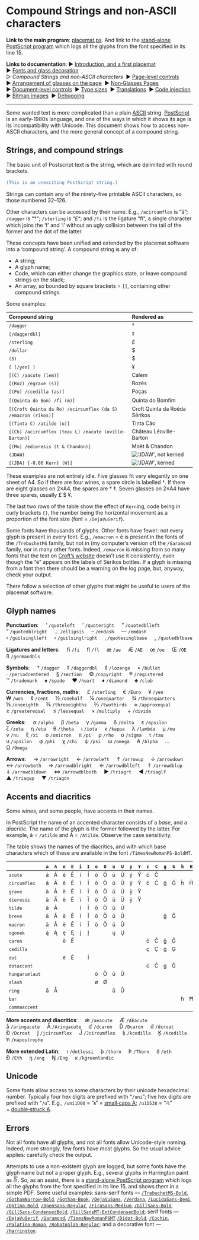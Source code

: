 # Compound Strings and non-ASCII characters

**Link to the main program**: [placemat.ps](../PostScript/placemat.ps?raw=1). And link to the [stand-alone PostScript program](../PostScript/glyph_log.ps) which logs all the glyphs from the font specified in its line&nbsp;15.

**Links to documentation**: 
&#9654;&#xFE0E;&nbsp;[Introduction,&nbsp;and&nbsp;a&nbsp;first&nbsp;placemat](introduction_first_placemat.md#readme)&nbsp; 
&#9654;&#xFE0E;&nbsp;[Fonts&nbsp;and&nbsp;glass&nbsp;decoration](fonts_glasses_decoration.md#readme)&nbsp; 
&#9655;&#xFE0E;&nbsp;*Compound&nbsp;Strings&nbsp;and&nbsp;non&#8209;ASCII&nbsp;characters*&nbsp; 
&#9654;&#xFE0E;&nbsp;[Page&#8209;level&nbsp;controls](page_level.md#readme)&nbsp; 
&#9654;&#xFE0E;&nbsp;[Arrangement&nbsp;of&nbsp;glasses&nbsp;on&nbsp;the&nbsp;page](PackingStyles.md#readme)&nbsp; 
&#9654;&#xFE0E;&nbsp;[Non&#8209;Glasses&nbsp;Pages](not_glasses.md#readme)&nbsp; 
&#9654;&#xFE0E;&nbsp;[Document&#8209;level&nbsp;controls](document.md#readme)&nbsp; 
&#9654;&#xFE0E;&nbsp;[Type&nbsp;sizes](type_sizes.md#readme)&nbsp; 
&#9654;&#xFE0E;&nbsp;[Translations](translations.md#readme)&nbsp; 
&#9654;&#xFE0E;&nbsp;[Code&nbsp;injection](code_injection.md#readme)&nbsp; 
&#9654;&#xFE0E;&nbsp;[Bitmap&nbsp;images](bitmap_images.md#readme)&nbsp; 
&#9654;&#xFE0E;&nbsp;[Debugging](debugging.md#readme)

----

Some wanted text is more complicated than a plain [ASCII](http://en.wikipedia.org/wiki/ASCII) string. 
[PostScript](http://en.wikipedia.org/wiki/PostScript) is an early-1980s language, and one of the ways in which it shows its age is its incompatibility with Unicode. 
This document shows how to access non-ASCII characters, and the more general concept of a compound string.


## Strings, and compound strings

The basic unit of Postscript text is the string, which are delimited with round brackets.
```PostScript
(This is an unexciting PostScript string.)
```  

Strings can contain any of the ninety-five printable ASCII characters, so those numbered 32&ndash;126.

Other characters can be accessed by their name. 
E.g., `/acircumflex` is &ldquo;&acirc;&rdquo;; 
`/dagger` is &ldquo;&dagger;&ldquo;; 
`/sterling` is &ldquo;&pound;&ldquo;; and
`/fi` is the ligature &ldquo;&#64257;&ldquo;, a single character which joins the &lsquo;f&rsquo; and &lsquo;i&rsquo; without an ugly collision between the tail of the former and the dot of the latter. 

These concepts have been unified and extended by the placemat software into a &lsquo;compound string&rsquo;. 
A compound string is any of:
* A string;
* A glyph name;
* Code, which can either change the graphics state, or leave compound strings on the stack;
* An array, so bounded by square brackets = `[]`, containing other compound strings.

Some examples:

<div align="center">

| Compound string                                               | Rendered as                              |
|:--------------------------------------------------------------|:-----------------------------------------|
| `/dagger`                                                     | &dagger;                                 |
| `[/daggerdbl]`                                                | &Dagger;                                 |
| `/sterling`                                                   | &pound;                                  |
| `/dollar`                                                     | $                                        |
| `($)`                                                         | $                                        |
| `[ [/yen] ]`                                                  | &yen;                                    |
| `[(C) /aacute (lem)]`                                         | C&aacute;lem                             |
| `[(Roz) /egrave (s)]`                                         | Roz&egrave;s                             | 
| `[(Po) /ccedilla (as)]`                                       | Po&ccedil;as                             |
| `[(Quinta do Bom) /fi (m)]`                                   | Quinta do Bom&#64257;m                   |
| `[(Croft Quinta da Ro) /ecircumflex (da S) /emacron (rikos)]` | Croft Quinta da Ro&ecirc;da S&#275;rikos |
| `[(Tinta C) /atilde (o)]`                                     | Tinta C&atilde;o                         |
| `[(Ch) /acircumflex (teau L) /eacute (oville-Barton)]`        | Ch&acirc;teau L&eacute;oville-Barton     |
| `[(Mo) /edieresis (t & Chandon)]`                             | Mo&euml;t & Chandon                      |
| `(JDAW)`                                                      | ![&lsquo;JDAW&rsquo;, not kerned](images/JDAW_unkerned.png) |
| `[(JDA) {-0.06 Kern} (W)]`                                    | ![&lsquo;JDAW&rsquo;, kerned](images/JDAW_kerned.png) |

</div>

These examples are not entirely idle. 
Five glasses fit very elegantly on one sheet of A4. 
So if there are four wines, a spare circle is labelled &dagger;. 
If there are eight glasses on 2&times;A4, the spares are &dagger; &Dagger;. 
Seven glasses on 2&times;A4 have three spares, usually &pound; $ &yen;.

The last two rows of the table show the effect of `Kern`ing, code being in curly brackets `{}`, the number being the horizontal movement as a proportion of the font size (font = `/DejaVuSerif`). 

Some fonts have thousands of glyphs. 
Other fonts have fewer: not every glyph is present in every font. 
E.g.,&nbsp;`/emacron`&nbsp;=&nbsp;&#275; is present in the fonts of the `/TrebuchetMS` family, but not in (my computer&rsquo;s version of) the `/Garamond` family, nor in many other fonts. 
Indeed, `/emacron` is missing from so many fonts that the text on [Croft&rsquo;s website](https://croftport.com/en/products/serikos-vintage/2017/) doesn&rsquo;t use it consistently, even though the &ldquo;&#275;&rdquo; appears on the labels of S&#275;rikos bottles. 
If a glyph is missing from a font then there should be a warning on the log page, but, anyway, check your output.

There follow a selection of other glyphs that might be useful to users of the placemat software.

## Glyph names

**Punctuation**:&nbsp;&nbsp;&nbsp;&nbsp; 
&lsquo;&nbsp;`/quoteleft`&nbsp;&nbsp;&nbsp;&nbsp; 
&rsquo;&nbsp;`/quoteright`&nbsp;&nbsp;&nbsp;&nbsp; 
&ldquo;&nbsp;`/quotedblleft`&nbsp;&nbsp;&nbsp;&nbsp; 
&rdquo;&nbsp;`/quotedblright`&nbsp;&nbsp;&nbsp;&nbsp; 
&hellip;&nbsp;`/ellipsis`&nbsp;&nbsp;&nbsp;&nbsp; 
&ndash;&nbsp;`/endash`&nbsp;&nbsp;&nbsp;&nbsp; 
&mdash;&nbsp;`/emdash`&nbsp;&nbsp;&nbsp;&nbsp; 
&lsaquo;&nbsp;`/guilsinglleft`&nbsp;&nbsp;&nbsp;&nbsp; 
&rsaquo;&nbsp;`/guilsinglright`&nbsp;&nbsp;&nbsp;&nbsp; 
&sbquo;&nbsp;`/quotesinglbase`&nbsp;&nbsp;&nbsp;&nbsp; 
&bdquo;&nbsp;`/quotedblbase`

**Ligatures and letters**:&nbsp;&nbsp;&nbsp;&nbsp; 
&#64257;&nbsp;`/fi`&nbsp;&nbsp;&nbsp;&nbsp; 
&#64258;&nbsp;`/fl`&nbsp;&nbsp;&nbsp;&nbsp; 
&aelig;&nbsp;`/ae`&nbsp;&nbsp;&nbsp;&nbsp; 
&AElig;&nbsp;`/AE`&nbsp;&nbsp;&nbsp;&nbsp; 
&oelig;&nbsp;`/oe`&nbsp;&nbsp;&nbsp;&nbsp; 
&OElig;&nbsp;`/OE`&nbsp;&nbsp;&nbsp;&nbsp; 
&szlig;&nbsp;`/germandbls`&nbsp;&nbsp;&nbsp;&nbsp; 

**Symbols**:&nbsp;&nbsp;&nbsp;&nbsp; 
&dagger;&#xFE0E;&nbsp;`/dagger`&nbsp;&nbsp;&nbsp;&nbsp; 
&Dagger;&#xFE0E;&nbsp;`/daggerdbl`&nbsp;&nbsp;&nbsp;&nbsp; 
&loz;&#xFE0E;&nbsp;`/lozenge`&nbsp;&nbsp;&nbsp;&nbsp; 
&bull;&#xFE0E;&nbsp;`/bullet`&nbsp;&nbsp;&nbsp;&nbsp; 
&middot;&#xFE0E;&nbsp;`/periodcentered`&nbsp;&nbsp;&nbsp;&nbsp; 
&sect;&#xFE0E;&nbsp;`/section`&nbsp;&nbsp;&nbsp;&nbsp; 
&copy;&#xFE0E;&nbsp;`/copyright`&nbsp;&nbsp;&nbsp;&nbsp; 
&reg;&#xFE0E;&nbsp;`/registered`&nbsp;&nbsp;&nbsp;&nbsp; 
&trade;&#xFE0E;&nbsp;`/trademark`&nbsp;&nbsp;&nbsp;&nbsp; 
&spades;&#xFE0E;&nbsp;`/spade`&nbsp;&nbsp;&nbsp;&nbsp; 
&hearts;&#xFE0E;&nbsp;`/heart`&nbsp;&nbsp;&nbsp;&nbsp; 
&diams;&#xFE0E;&nbsp;`/diamond`&nbsp;&nbsp;&nbsp;&nbsp; 
&clubs;&#xFE0E;&nbsp;`/club`

**Currencies, fractions, maths**:&nbsp;&nbsp;&nbsp;&nbsp; 
&pound;&#xFE0E;&nbsp;`/sterling`&nbsp;&nbsp;&nbsp;&nbsp; 
&euro;&#xFE0E;&nbsp;`/Euro`&nbsp;&nbsp;&nbsp;&nbsp; 
&yen;&#xFE0E;&nbsp;`/yen`&nbsp;&nbsp;&nbsp;&nbsp; 
&#8361;&#xFE0E;&nbsp;`/won`&nbsp;&nbsp;&nbsp;&nbsp; 
&cent;&#xFE0E;&nbsp;`/cent`&nbsp;&nbsp;&nbsp;&nbsp; 
&frac12;&#xFE0E;&nbsp;`/onehalf`&nbsp;&nbsp;&nbsp;&nbsp; 
&frac14;&#xFE0E;&nbsp;`/onequarter`&nbsp;&nbsp;&nbsp;&nbsp; 
&frac34;&#xFE0E;&nbsp;`/threequarters`&nbsp;&nbsp;&nbsp;&nbsp; 
&#8539;&#xFE0E;&nbsp;`/oneeighth`&nbsp;&nbsp;&nbsp;&nbsp; 
&#8540;&#xFE0E;&nbsp;`/threeeighths`&nbsp;&nbsp;&nbsp;&nbsp; 
&#8532;&#xFE0E;&nbsp;`/twothirds`&nbsp;&nbsp;&nbsp;&nbsp; 
&asymp;&#xFE0E;&nbsp;`/approxequal`&nbsp;&nbsp;&nbsp;&nbsp; 
&ge;&#xFE0E;&nbsp;`/greaterequal`&nbsp;&nbsp;&nbsp;&nbsp; 
&le;&#xFE0E;&nbsp;`/lessequal`&nbsp;&nbsp;&nbsp;&nbsp; 
&times;&#xFE0E;&nbsp;`/multiply`&nbsp;&nbsp;&nbsp;&nbsp; 
&divide;&#xFE0E;&nbsp;`/divide`

**Greeks**:&nbsp;&nbsp;&nbsp;&nbsp; 
&alpha;&nbsp;`/alpha`&nbsp;&nbsp;&nbsp;&nbsp; 
&beta;&nbsp;`/beta`&nbsp;&nbsp;&nbsp;&nbsp; 
&gamma;&nbsp;`/gamma`&nbsp;&nbsp;&nbsp;&nbsp; 
&delta;&nbsp;`/delta`&nbsp;&nbsp;&nbsp;&nbsp; 
&epsilon;&nbsp;`/epsilon`&nbsp;&nbsp;&nbsp;&nbsp; 
&zeta;&nbsp;`/zeta`&nbsp;&nbsp;&nbsp;&nbsp; 
&eta;&nbsp;`/eta`&nbsp;&nbsp;&nbsp;&nbsp; 
&theta;&nbsp;`/theta`&nbsp;&nbsp;&nbsp;&nbsp; 
&iota;&nbsp;`/iota`&nbsp;&nbsp;&nbsp;&nbsp; 
&kappa;&nbsp;`/kappa`&nbsp;&nbsp;&nbsp;&nbsp; 
&lambda;&nbsp;`/lambda`&nbsp;&nbsp;&nbsp;&nbsp; 
&mu;&nbsp;`/mu`&nbsp;&nbsp;&nbsp;&nbsp; 
&nu;&nbsp;`/nu`&nbsp;&nbsp;&nbsp;&nbsp; 
&xi;&nbsp;`/xi`&nbsp;&nbsp;&nbsp;&nbsp; 
&omicron;&nbsp;`/omicron`&nbsp;&nbsp;&nbsp;&nbsp; 
&pi;&nbsp;`/pi`&nbsp;&nbsp;&nbsp;&nbsp; 
&rho;&nbsp;`/rho`&nbsp;&nbsp;&nbsp;&nbsp; 
&sigma;&nbsp;`/sigma`&nbsp;&nbsp;&nbsp;&nbsp; 
&tau;&nbsp;`/tau`&nbsp;&nbsp;&nbsp;&nbsp; 
&upsilon;&nbsp;`/upsilon`&nbsp;&nbsp;&nbsp;&nbsp; 
&phi;&nbsp;`/phi`&nbsp;&nbsp;&nbsp;&nbsp; 
&chi;&nbsp;`/chi`&nbsp;&nbsp;&nbsp;&nbsp; 
&psi;&nbsp;`/psi`&nbsp;&nbsp;&nbsp;&nbsp; 
&omega;&nbsp;`/omega`&nbsp;&nbsp;&nbsp;&nbsp; 
&Alpha;&nbsp;`/Alpha`&nbsp;&nbsp;&nbsp;&nbsp; 
&hellip;&nbsp;&nbsp;&nbsp;&nbsp; 
&Omega;&nbsp;`/Omega`

**Arrows**:&nbsp;&nbsp;&nbsp;&nbsp; 
&rarr;&#xFE0E;&nbsp;`/arrowright`&nbsp;&nbsp;&nbsp;&nbsp; 
&larr;&#xFE0E;&nbsp;`/arrowleft`&nbsp;&nbsp;&nbsp;&nbsp; 
&uarr;&#xFE0E;&nbsp;`/arrowup`&nbsp;&nbsp;&nbsp;&nbsp; 
&darr;&#xFE0E;&nbsp;`/arrowdown`&nbsp;&nbsp;&nbsp;&nbsp; 
&harr;&#xFE0E;&nbsp;`/arrowboth`&nbsp;&nbsp;&nbsp;&nbsp; 
&rArr;&#xFE0E;&nbsp;`/arrowdblright`&nbsp;&nbsp;&nbsp;&nbsp; 
&lArr;&#xFE0E;&nbsp;`/arrowdblleft`&nbsp;&nbsp;&nbsp;&nbsp; 
&uArr;&#xFE0E;&nbsp;`/arrowdblup`&nbsp;&nbsp;&nbsp;&nbsp; 
&dArr;&#xFE0E;&nbsp;`/arrowdbldown`&nbsp;&nbsp;&nbsp;&nbsp; 
&hArr;&#xFE0E;&nbsp;`/arrowdblboth`&nbsp;&nbsp;&nbsp;&nbsp; 
&#9658;&#xFE0E;&nbsp;`/triagrt`&nbsp;&nbsp;&nbsp;&nbsp; 
&#9668;&#xFE0E;&nbsp;`/triaglf`&nbsp;&nbsp;&nbsp;&nbsp; 
&#9650;&#xFE0E;&nbsp;`/triagup`&nbsp;&nbsp;&nbsp;&nbsp; 
&#9660;&#xFE0E;&nbsp;`/triagdn`



## Accents and diacritics

Some wines, and some people, have accents in their names.

In PostScript the name of an accented character consists of a *base*, and a *diacritic*. 
The name of the glyph is the former followed by the latter. 
For example, &atilde;&nbsp;=&nbsp;`/atilde` and &Atilde;&nbsp;=&nbsp;`/Atilde`. 
Observe the case sensitivity.

The table shows the names of the diacritics, and with which base characters which of these are available in the font `/TimesNewRomanPS-BoldMT`.

<div align="center">

|                      | `a` | `A` | `e` | `E` | `i` | `I` | `o` | `O` | `u` | `U` | `y` | `Y` | `c` | `C` | `g` | `G` | `h` | `H` | `l` | `L` | `n` | `N` | `r` | `R` | `s` | `S` | `t` | `T` | `w` | `W` | `z` | `Z` |
|:---------------------|:---:|:---:|:---:|:---:|:---:|:---:|:---:|:---:|:---:|:---:|:---:|:---:|:---:|:---:|:---:|:---:|:---:|:---:|:---:|:---:|:---:|:---:|:---:|:---:|:---:|:---:|:---:|:---:|:---:|:---:|:---:|:---:|
| `acute` | &aacute; | &Aacute; | &eacute; | &Eacute; | &iacute; | &Iacute; | &oacute; | &Oacute; | &uacute; | &Uacute; | &yacute; | &Yacute; | &#263; | &#262; |  |  |  |  | &#314; | &#313; | &#324; | &#323; | &#341; | &#340; | &#347; | &#346; |  |  | &#7811; | &#7810; | &#378; | &#377; |
| `circumflex` | &acirc; | &Acirc; | &ecirc; | &Ecirc; | &icirc; | &Icirc; | &ocirc; | &Ocirc; | &ucirc; | &Ucirc; | &#375; | &#374; | &#265; | &#264; | &#285; | &#284; | &#293; | &#292; |  |  |  |  |  |  | &#349; | &#348; |  |  | &#373; | &#372; |  |  |
| `grave` | &agrave; | &Agrave; | &egrave; | &Egrave; | &igrave; | &Igrave; | &ograve; | &Ograve; | &ugrave; | &Ugrave; | &#7923; | &#7922; |  |  |  |  |  |  |  |  |  |  |  |  |  |  |  |  | &#7809; | &#7808; |  |  |
| `dieresis` | &auml; | &Auml; | &euml; | &Euml; | &iuml; | &Iuml; | &ouml; | &Ouml; | &uuml; | &Uuml; | &yuml; | &Yuml; |  |  |  |  |  |  |  |  |  |  |  |  |  |  |  |  | &#7813; | &#7812; |  |  |
| `tilde` | &atilde; | &Atilde; |  |  | &#297; | &#296; | &otilde; | &Otilde; | &#361; | &#360; |  |  |  |  |  |  |  |  |  |  | &ntilde; | &Ntilde; |  |  |  |  |  |  |  |  |  |  |
| `breve` | &#259; | &#258; | &#277; | &#276; | &#301; | &#300; | &#335; | &#334; | &#365; | &#364; |  |  |  |  | &#287; | &#286; |  |  |  |  |  |  |  |  |  |  |  |  |  |  |  |  |
| `macron` | &#257; | &#256; | &#275; | &#274; | &#299; | &#298; | &#333; | &#332; | &#363; | &#362; |  |  |  |  |  |  |  |  |  |  |  |  |  |  |  |  |  |  |  |  |  |  |
| `ogonek` | &#261; | &#260; | &#281; | &#280; | &#303; | &#302; |  |  | &#371; | &#370; |  |  |  |  |  |  |  |  |  |  |  |  |  |  |  |  |  |  |  |  |  |  |
| `caron` |  |  | &#283; | &#282; |  |  |  |  |  |  |  |  | &#269; | &#268; | &#487; | &#486; |  |  | &#318; | &#317; | &#328; | &#327; | &#345; | &#344; | &scaron; | &Scaron; | &#357; | &#356; |  |  | &#382; | &#381; |
| `cedilla` |  |  |  |  |  |  |  |  |  |  |  |  | &ccedil; | &Ccedil; | &#291; | &#290; |  |  | &#316; | &#315; | &#326; | &#325; | &#343; | &#342; | &#351; | &#350; |  |  |  |  |  |  |
| `dot` |  |  | &#279; | &#278; |  | &#304; |  |  |  |  |  |  |  |  |  |  |  |  | &#320; | &#319; |  |  |  |  |  |  |  |  |  |  |  |  |
| `dotaccent` |  |  |  |  |  |  |  |  |  |  |  |  | &#267; | &#266; | &#289; | &#288; |  |  |  |  |  |  |  |  |  |  |  |  |  |  | &#380; | &#379; |
| `hungarumlaut` |  |  |  |  |  |  | &#337; | &#336; | &#369; | &#368; |  |  |  |  |  |  |  |  |  |  |  |  |  |  |  |  |  |  |  |  |  |  |
| `slash` |  |  |  |  |  |  | &oslash; | &Oslash; |  |  |  |  |  |  |  |  |  |  | &#322; | &#321; |  |  |  |  |  |  |  |  |  |  |  |  |
| `ring` | &aring; | &Aring; |  |  |  |  |  |  | &#367; | &#366; |  |  |  |  |  |  |  |  |  |  |  |  |  |  |  |  |  |  |  |  |  |  |
| `bar` |  |  |  |  |  |  |  |  |  |  |  |  |  |  |  |  | &#295; | &#294; |  |  |  |  |  |  |  |  | &#359; | &#358; |  |  |  |  |
| `commaaccent` |  |  |  |  |  |  |  |  |  |  |  |  |  |  |  |  |  |  |  |  |  |  |  |  | &#351; | &#350; | &#355; | &#354; |  |  |  |  |

</div>

**More accents and diacritics**:&nbsp;&nbsp;&nbsp;&nbsp; 
&#509;&nbsp;`/aeacute`&nbsp;&nbsp;&nbsp;&nbsp; 
&#508;&nbsp;`/AEacute`&nbsp;&nbsp;&nbsp;&nbsp; 
&#507;&nbsp;`/aringacute`&nbsp;&nbsp;&nbsp;&nbsp; 
&#506;&nbsp;`/Aringacute`&nbsp;&nbsp;&nbsp;&nbsp; 
&#271;&nbsp;`/dcaron`&nbsp;&nbsp;&nbsp;&nbsp; 
&#270;&nbsp;`/Dcaron`&nbsp;&nbsp;&nbsp;&nbsp; 
&#273;&nbsp;`/dcroat`&nbsp;&nbsp;&nbsp;&nbsp; 
&#272;&nbsp;`/Dcroat`&nbsp;&nbsp;&nbsp;&nbsp; 
&#309;&nbsp;`/jcircumflex`&nbsp;&nbsp;&nbsp;&nbsp; 
&#308;&nbsp;`/Jcircumflex`&nbsp;&nbsp;&nbsp;&nbsp; 
&#311;&nbsp;`/kcedilla`&nbsp;&nbsp;&nbsp;&nbsp; 
&#310;&nbsp;`/Kcedilla`&nbsp;&nbsp;&nbsp;&nbsp; 
&#329;&nbsp;`/napostrophe`

**More extended Latin**:&nbsp;&nbsp;&nbsp;&nbsp; 
&#305;&nbsp;`/dotlessi`&nbsp;&nbsp;&nbsp;&nbsp; 
&thorn;&nbsp;`/thorn`&nbsp;&nbsp;&nbsp;&nbsp; 
&THORN;&nbsp;`/Thorn`&nbsp;&nbsp;&nbsp;&nbsp; 
&eth;&nbsp;`/eth`&nbsp;&nbsp;&nbsp;&nbsp; 
&ETH;&nbsp;`/Eth`&nbsp;&nbsp;&nbsp;&nbsp; 
&#331;&nbsp;`/eng`&nbsp;&nbsp;&nbsp;&nbsp; 
&#330;&nbsp;`/Eng`&nbsp;&nbsp;&nbsp;&nbsp; 
&#312;&nbsp;`/kgreenlandic`


## Unicode

Some fonts allow access to some characters by their unicode hexadecimal number. 
Typically four hex digits are prefixed with &ldquo;`/uni`&rdquo;; five hex digits are prefixed with &ldquo;`/u`&rdquo;. 
E.g.,&nbsp;`/uni1D00` =&nbsp;&ldquo;&#x1D00;&rdquo; =&nbsp;[small&#8209;caps&nbsp;A](http://www.fileformat.info/info/unicode/char/1d00/index.htm); 
`/u1D538` =&nbsp;&ldquo;&#x1D538;&rdquo; =&nbsp;[double&#8209;struck&nbsp;A](http://www.fileformat.info/info/unicode/char/1d538/index.htm).


## Errors

Not all fonts have all glyphs, and not all fonts allow Unicode-style naming. 
Indeed, more strongly, few fonts have most glyphs. 
So the usual advice applies: carefully check the output.

Attempts to use a non-existent glyph are logged, but some fonts have the glyph name but not a proper glyph. 
E.g., several glyphs in Harrington paint as ![Missing glyph in Harrington font](images/Harrington_notdef.png). 
So, as an assist, there is a [stand-alone PostScript program](../PostScript/glyph_log.ps) which logs all the glyphs from the font specified in its line&nbsp;15, and shows them in a simple PDF. 
Some useful examples: sans-serif fonts&nbsp;&mdash; 
[`/TrebuchetMS-Bold`](images/TrebuchetMS-Bold.pdf), 
[`/GothamNarrow-Bold`](images/GothamNarrow-Bold.pdf), 
[`/Gotham-Book`](images/Gotham-Book.pdf), 
[`/DejaVuSans`](images/DejaVuSans.pdf), 
[`/Verdana`](images/Verdana.pdf), 
[`/LucidaSans-Demi`](images/LucidaSans-Demi.pdf), 
[`/Optima-Bold`](images/Optima-Bold.pdf), 
[`/OpenSans-Regular`](images/OpenSans-Regular.pdf), 
[`/FiraSans-Medium`](images/FiraSans-Medium.pdf), 
[`/GillSans-Bold`](images/GillSans-Bold.pdf), 
[`/GillSans-CondensedBold`](images/GillSans-CondensedBold.pdf), 
[`/GillSansMT-ExtCondensedBold`](images/GillSansMT-ExtCondensedBold.pdf); serif fonts&nbsp;&mdash; 
[`/DejaVuSerif`](images/DejaVuSerif.pdf), 
[`/Garamond`](images/Garamond.pdf), 
[`/TimesNewRomanPSMT`](images/TimesNewRomanPSMT.pdf)
[`/Didot-Bold`](images/Didot-Bold.pdf), 
[`/Cochin`](images/Cochin.pdf), 
[`/Palatino-Roman`](images/Palatino-Roman.pdf), 
[`/RobotoSlab-Regular`](images/RobotoSlab-Regular.pdf); and a decorative font&nbsp;&mdash; 
[`/Harrington`](images/Harrington.pdf).
